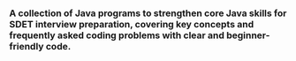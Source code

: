 ### A collection of Java programs to strengthen core Java skills for SDET interview preparation, covering key concepts and frequently asked coding problems with clear and beginner-friendly code.